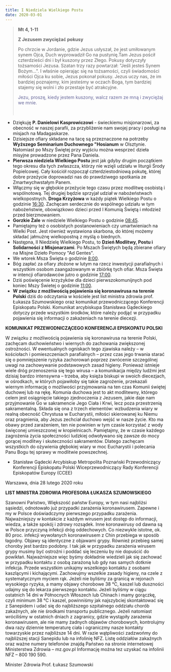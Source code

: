 ```yaml
---
title: I Niedziela Wielkiego Postu
date: 2020-03-01
---
```


> **Mt 4, 1-11**
>
> **Z Jezusem zwyciężać pokusy**
>
> Po chrzcie w Jordanie, gdzie Jezus usłyszał, że jest umiłowanym synem Ojca, Duch wyprowadził Go na pustynię.Tam Jezus pościł czterdzieści dni i był kuszony przez Złego. Pokusy dotyczyły tożsamości Jezusa. Szatan trzy razy powtarzał: "Jeśli jesteś Synem Bożym...". I właśnie opierając się na tożsamości, czyli świadomości miłości Ojca ku sobie, Jezus pokonał pokusy. Jezus uczy nas, że im bardziej poznajemy, kim jesteśmy w oczach Boga, tym bardziej stajemy się wolni i zło przestaje być atrakcyjne.
>
> <span style="color: #666699;">Jezu, proszę, kiedy jestem kuszony, walcz razem ze mną i zwyciężaj we mnie. </span>
>
> &nbsp;


- Dziękuję **P. Danielowi Kasprowiczowi** - świeckiemu misjonarzowi, za obecność w naszej parafii, za przybliżenie nam swojej pracy i posługi na misjach na Madagaskarze.
- Dzisiejsze ofiary składane na tacę są przeznaczone na potrzeby **Wyższego Seminarium Duchownego "Hosianum** w Olsztynie. Natomiast po Mszy Świętej przy wyjściu można wesprzeć dzieła misyjne prowadzone przez Pana Daniela.
- **Pierwsza niedziela Wielkiego Postu** jest jak gdyby drugim początkiem tego okresu dla tych zwłaszcza, którzy nie wzięli udziału w liturgii Środy Popielcowej. Cały kościół rozpoczął czterdziestodniową pokutę, której dobre przeżycie doprowadzi nas do prawdziwego spotkania ze Zmartwychwstałym Panem.
- Włączmy się w głębokie przeżycie tego czasu przez modlitwę osobistą i wspólnotową. Tej drugiej będzie sprzyjał udział w nabożeństwach wielkopostnych. **Droga Krzyżowa** w każdy piątek Wielkiego Postu o godzinie <u>16:30</u>.  Zachęcam serdecznie do wspólnego udziału w tym nabożeństwie, obowiązkowo dzieci przed I Komunią Świętą i młodzież przed bierzmowaniem.
- **Gorzkie Żale** w niedziele Wielkiego Postu o godzinie <u>08:45</u>.
- Pamiętajmy też o osobistych postanowieniach czy umartwieniach na Wielki Post. Jest również wystawiona skarbona, do której możemy składać jałmużnę wielkopostną z myślą o biednych.
- Następna, II Niedzielę Wielkiego Postu, to **Dzień Modlitwy, Postu i Solidarności z Misjonarzami**. Po Mszach Świętych będą zbierane ofiary na Misjne Dzieło Pomocy "Ad Gentes".
- We wtorek Msza Święta o godzinie <u>8:00</u>.
- Bóg zapłać za ofiary złożone w lutym na rzecz inwestycji parafialnych i wszystkim osobom zaangażowanym w zbiórkę tych ofiar. Msza Święta w intencji ofiarodawców jutro o godzinie <u>17:00</u>.
- Dziś poświęcenie krzyżyków dla dzieci pierwszokomunijnych pod koniec Mszy Świetej o godzinie <u>11:00</u>.
- **W związku z możliwością pojawienia się koronawirusa na terenie Polski** dziś do odczytania w kościele jest list ministra zdrowia prof. Łukasza Szumowskiego oraz komunikat przewodniczącego Konferencji Episkopatu Polski. Komunikat arcybiskupa Stanisława Gądeckiego dotyczy przede wszystkim środków, które należy podjąć w przypadku pojawienia się informacji o zakażeniach na terenie diecezji.




**KOMUNIKAT PRZEWODNICZĄCEGO KONFERENCJI EPISKOPATU POLSKI**

W związku z możliwością pojawienia się koronawirusa na terenie Polski, zachęcam duchowieństwo i wiernych do zachowania zwiększonej ostrożności. W ewentualnych ogniskach tego zjawiska należy – w kościołach i pomieszczeniach parafialnych – przez czas jego trwania starać się o pomniejszenie ryzyka zachorowań poprzez zwrócenie szczególnej uwagi na zachowywanie podstawowych zasad higieny.
Ponieważ istnieje wiele dróg przenoszenia się tego wirusa – a komunikacja między ludźmi jest dzisiaj bardzo intensywna – trzeba, aby księża biskupi w swoich diecezjach, w ośrodkach, w których pojawiłoby się takie zagrożenie, przekazali wiernym informację o możliwości przyjmowania na ten czas Komunii świętej duchowej lub na rękę.
Komunia duchowa jest to akt modlitewny, którego celem jest osiągnięcie takiego zjednoczenia z Jezusem, jakie daje nam przyjmowanie Go w sakramencie Jego Ciała i Krwi, lecz poza przestrzenią sakramentalną. Składa się ona z trzech elementów: wzbudzenia wiary w realną obecność Chrystusa w Eucharystii, miłości skierowanej ku Niemu oraz pragnienia, aby Jezus zechciał duchowo wejść w nasze życie.
Kto ma obawy przed zarażeniem, ten nie powinien w tym czasie korzystać z wody święconej umieszczonej w kropielnicach.
Pamiętajmy, że w czasie każdego zagrożenia życia społeczności ludzkiej odwoływano się zawsze do mocy gorącej modlitwy i skuteczności sakramentów. Dlatego zachęcam wszystkich do ożywienia głębokiej wiary w moc Eucharystii i polecania Panu Bogu tej sprawy w modlitwie powszechnej.

+ Stanisław Gądecki
Arcybiskup Metropolita Poznański
Przewodniczący Konferencji Episkopatu Polski
Wiceprzewodniczący Rady Konferencji Episkopatów Europy (CCEE)

Warszawa, dnia 28 lutego 2020 roku




**LIST MINISTRA ZDROWIA PROFESORA ŁUKASZA SZUMOWSKIEGO**

Szanowni Państwo,
Większość państw Europy, w tym nasi najbliżsi sąsiedzi, odnotowało już przypadki zarażenia koronawirusem. Zapewne i my w Polsce doświadczymy pierwszego przypadku zarażenia.
Najważniejszy w kontakcie z każdym wirusem jest dostęp do informacji, wiedza, a także spokój i zdrowy rozsądek.
Inne koronawirusy od dawna są w Polsce przyczyną infekcji dróg oddechowych. Co niezwykle istotne, ok. 80 proc. infekcji wywołanych koronawirusem z Chin przebiega w sposób łagodny. Objawy są identyczne z objawami grypy. Również przebieg samej choroby jest bardzo podobny. I tak jak w przypadku zarażenia wirusem grypy musimy być ostrożni i poddać się leczeniu by nie dopuścić do powikłań.
Najważniejsze więc byśmy dokładnie wiedzieli jak się zachować w przypadku kontaktu z osobą zarażoną lub gdy nas samych dotknie infekcja. Przede wszystkim unikajmy wszelkiego kontaktu z osobami kaszlącymi i kichającymi. Zachowujmy wszelkie zasady higieny, na czele z systematycznym myciem rąk.
Jeżeli nie byliśmy za granicą w rejonach wysokiego ryzyka, a mamy objawy chorobowe 38 ℃, kaszel lub duszności udajmy się do lekarza pierwszego kontaktu.
Jeżeli byliśmy w ciągu ostatnich 14 dni w Północnych Włoszech lub Chinach i mamy gorączkę, czyli minimum 38 ℃ i kaszel, powinniśmy jak najszybciej skontaktować się z Sanepidem i udać się do najbliższego szpitalnego oddziału chorób zakaźnych, ale nie środkami transportu publicznego.
Jeżeli natomiast wróciliśmy w ostatnich dniach z zagranicy, gdzie wystąpiły zarażenia koronawirusem, ale nie mamy żadnych objawów chorobowych, kontrolujmy dwa razy dziennie temperaturę ciała i ograniczmy nasze kontakty towarzyskie przez najbliższe 14 dni. W razie wątpliwości zadzwońmy do najbliższej stacji Sanepidu lub na infolinię NFZ.
Listę oddziałów zakaźnych oraz ważne numery telefonów znajdą Państwo na stronie internetowej Ministerstwa Zdrowia – mz.gov.pl
Informację można tez uzyskać na infolinii NFZ – 800 190 590.

Minister Zdrowia
Prof. Łukasz Szumowski

